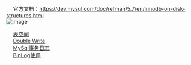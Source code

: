 
&emsp; 官方文档：https://dev.mysql.com/doc/refman/5.7/en/innodb-on-disk-structures.html  
![image](https://gitee.com/wt1814/pic-host/raw/master/images/SQL/sql-133.png)  

&emsp; [表空间](/docs/SQL/TableSpace.md)  
&emsp; [Double Write](/docs/SQL/DoubleWrite.md)  
&emsp; [MySql事务日志](/docs/SQL/log.md)  
&emsp; [BinLog使用](/docs/SQL/BinLog.md)  